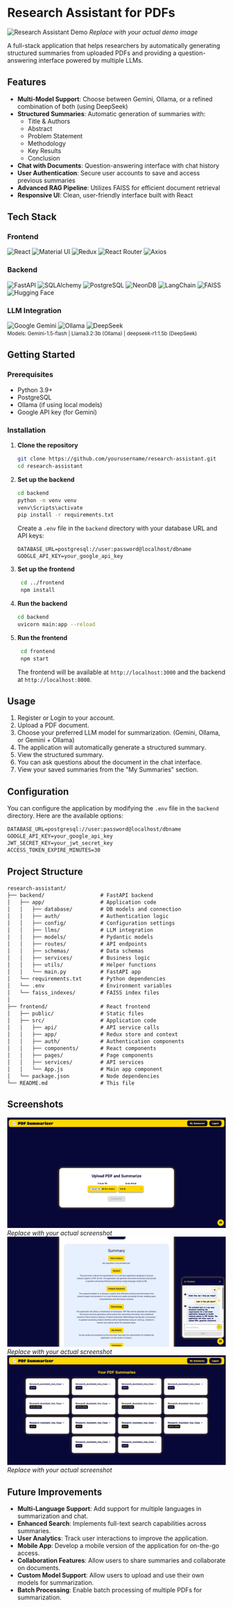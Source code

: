 # Research Assistant for PDFs

![Research Assistant Demo](demo-image.png) *Replace with your actual demo image*

A full-stack application that helps researchers by automatically generating structured summaries from uploaded PDFs and providing a question-answering interface powered by multiple LLMs.

## Features

- **Multi-Model Support**: Choose between Gemini, Ollama, or a refined combination of both (using DeepSeek)
- **Structured Summaries**: Automatic generation of summaries with:
  - Title & Authors
  - Abstract
  - Problem Statement
  - Methodology
  - Key Results
  - Conclusion
- **Chat with Documents**: Question-answering interface with chat history
- **User Authentication**: Secure user accounts to save and access previous summaries
- **Advanced RAG Pipeline**: Utilizes FAISS for efficient document retrieval
- **Responsive UI**: Clean, user-friendly interface built with React

## Tech Stack

### Frontend

<p align="left">
  <img src="https://img.shields.io/badge/React-20232A?style=for-the-badge&logo=react&logoColor=61DAFB" alt="React" />
  <img src="https://img.shields.io/badge/Material%20UI-007FFF?style=for-the-badge&logo=mui&logoColor=white" alt="Material UI" />
  <img src="https://img.shields.io/badge/Redux-593D88?style=for-the-badge&logo=redux&logoColor=white" alt="Redux" />
  <img src="https://img.shields.io/badge/React_Router-CA4245?style=for-the-badge&logo=react-router&logoColor=white" alt="React Router" />
  <img src="https://img.shields.io/badge/Axios-5A29E4?style=for-the-badge&logo=axios&logoColor=white" alt="Axios" />
</p>

### Backend

<p align="left">
  <img src="https://img.shields.io/badge/FastAPI-005571?style=for-the-badge&logo=fastapi" alt="FastAPI" />
  <img src="https://img.shields.io/badge/SQLAlchemy-1C1C1C?style=for-the-badge&logo=python&logoColor=white" alt="SQLAlchemy" />
  <img src="https://img.shields.io/badge/PostgreSQL-316192?style=for-the-badge&logo=postgresql&logoColor=white" alt="PostgreSQL" />
  <img src="https://img.shields.io/badge/NeonDB-00f000?style=for-the-badge&logo=neondatabase&logoColor=white" alt="NeonDB" />
  <img src="https://img.shields.io/badge/LangChain-00A67E?style=for-the-badge&logo=langchain&logoColor=white" alt="LangChain" />
  <img src="https://img.shields.io/badge/FAISS-FF6B00?style=for-the-badge&logo=facebook&logoColor=white" alt="FAISS" />
  <img src="https://img.shields.io/badge/Hugging%20Face-FFD21E?style=for-the-badge&logo=huggingface&logoColor=black" alt="Hugging Face" />
</p>

### LLM Integration

<p align="left">
  <img src="https://img.shields.io/badge/Google%20Gemini-4285F4?style=for-the-badge&logo=google&logoColor=white" alt="Google Gemini" />
  <img src="https://img.shields.io/badge/Ollama-7D7DFF?style=for-the-badge&logo=ollama&logoColor=white" alt="Ollama" />
  <img src="https://img.shields.io/badge/DeepSeek-00CCFF?style=for-the-badge&logo=deepseek&logoColor=black" alt="DeepSeek" />
  <br>
  <small>Models: Gemini-1.5-flash | Llama3.2:3b (Ollama) | deepseek-r1:1.5b (DeepSeek)</small>
</p>

## Getting Started

### Prerequisites

- Python 3.9+
- PostgreSQL
- Ollama (if using local models)
- Google API key (for Gemini)

### Installation

1. **Clone the repository**

   ```bash
   git clone https://github.com/yourusername/research-assistant.git
   cd research-assistant
    ```
2. **Set up the backend**

   ```bash
   cd backend
   python -m venv venv
   venv\Scripts\activate
   pip install -r requirements.txt
   ```

   Create a `.env` file in the `backend` directory with your database URL and API keys:

   ```plaintext
   DATABASE_URL=postgresql://user:password@localhost/dbname
   GOOGLE_API_KEY=your_google_api_key
   ```
3. **Set up the frontend**

   ```bash
    cd ../frontend
    npm install
    ```
4. **Run the backend**

   ```bash
   cd backend
   uvicorn main:app --reload
   ```
5. **Run the frontend**

   ```bash
    cd frontend
    npm start
    ```
   The frontend will be available at `http://localhost:3000` and the backend at `http://localhost:8000`.

## Usage
1. Register or Login to your account.
2. Upload a PDF document.
3. Choose your preferred LLM model for summarization. (Gemini, Ollama, or Gemini + Ollama)
3. The application will automatically generate a structured summary.
4. View the structured summary.
4. You can ask questions about the document in the chat interface.
5. View your saved summaries from the "My Summaries" section.

## Configuration
You can configure the application by modifying the `.env` file in the `backend` directory. Here are the available options:

```plaintext
DATABASE_URL=postgresql://user:password@localhost/dbname
GOOGLE_API_KEY=your_google_api_key
JWT_SECRET_KEY=your_jwt_secret_key
ACCESS_TOKEN_EXPIRE_MINUTES=30
```

## Project Structure

```
research-assistant/
├── backend/                  # FastAPI backend
│   ├── app/                  # Application code
│   │   ├── database/         # DB models and connection
│   │   ├── auth/             # Authentication logic
│   │   ├── config/           # Configuration settings
│   │   ├── llms/             # LLM integration
│   │   ├── models/           # Pydantic models
│   │   ├── routes/           # API endpoints
│   │   ├── schemas/          # Data schemas
│   │   ├── services/         # Business logic
│   │   ├── utils/            # Helper functions
│   │   └── main.py           # FastAPI app
│   └── requirements.txt      # Python dependencies
│   └── .env                  # Environment variables
│   └── faiss_indexes/        # FAISS index files
│
├── frontend/                 # React frontend
│   ├── public/               # Static files
│   ├── src/                  # Application code
│   │   ├── api/              # API service calls
│   │   ├── app/              # Redux store and context
│   │   ├── auth/             # Authentication components
│   │   ├── components/       # React components
│   │   ├── pages/            # Page components
│   │   ├── services/         # API services
│   │   └── App.js            # Main app component
│   └── package.json          # Node dependencies
└── README.md                 # This file
```

## Screenshots
![Screenshot 1](screenshots/screenshot1.png) *Replace with your actual screenshot*
![Screenshot 2](screenshots/screenshot2.png) *Replace with your actual screenshot*
![Screenshot 3](screenshots/screenshot3.png) *Replace with your actual screenshot*

## Future Improvements

- **Multi-Language Support**: Add support for multiple languages in summarization and chat.
- **Enhanced Search**: Implements full-text search capabilities across summaries.
- **User Analytics**: Track user interactions to improve the application.
- **Mobile App**: Develop a mobile version of the application for on-the-go access.
- **Collaboration Features**: Allow users to share summaries and collaborate on documents.
- **Custom Model Support**: Allow users to upload and use their own models for summarization.
- **Batch Processing**: Enable batch processing of multiple PDFs for summarization.
   
   